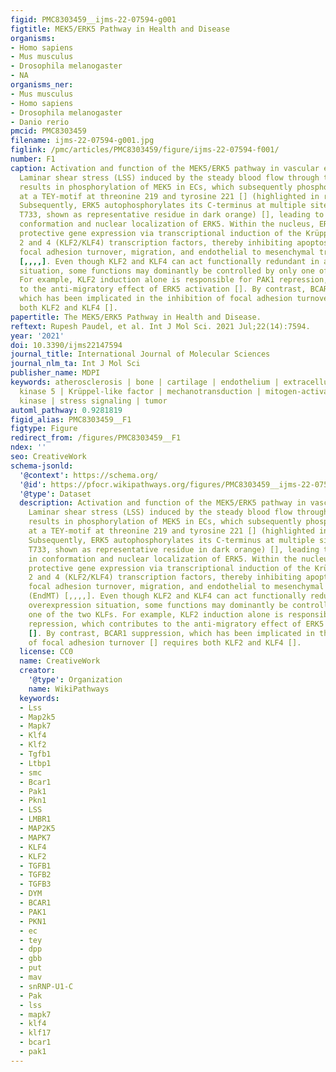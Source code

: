 ```yaml
---
figid: PMC8303459__ijms-22-07594-g001
figtitle: MEK5/ERK5 Pathway in Health and Disease
organisms:
- Homo sapiens
- Mus musculus
- Drosophila melanogaster
- NA
organisms_ner:
- Mus musculus
- Homo sapiens
- Drosophila melanogaster
- Danio rerio
pmcid: PMC8303459
filename: ijms-22-07594-g001.jpg
figlink: /pmc/articles/PMC8303459/figure/ijms-22-07594-f001/
number: F1
caption: Activation and function of the MEK5/ERK5 pathway in vascular endothelium.
  Laminar shear stress (LSS) induced by the steady blood flow through the vasculature
  results in phosphorylation of MEK5 in ECs, which subsequently phosphorylates ERK5
  at a TEY-motif at threonine 219 and tyrosine 221 [] (highlighted in red color).
  Subsequently, ERK5 autophosphorylates its C-terminus at multiple sites (including
  T733, shown as representative residue in dark orange) [], leading to a change in
  conformation and nuclear localization of ERK5. Within the nucleus, ERK5 induces
  protective gene expression via transcriptional induction of the Krüppel-like factor
  2 and 4 (KLF2/KLF4) transcription factors, thereby inhibiting apoptosis, inflammation,
  focal adhesion turnover, migration, and endothelial to mesenchymal transition (EndMT)
  [,,,,]. Even though KLF2 and KLF4 can act functionally redundant in an overexpression
  situation, some functions may dominantly be controlled by only one of the two KLFs.
  For example, KLF2 induction alone is responsible for PAK1 repression, which contributes
  to the anti-migratory effect of ERK5 activation []. By contrast, BCAR1 suppression,
  which has been implicated in the inhibition of focal adhesion turnover [] requires
  both KLF2 and KLF4 [].
papertitle: The MEK5/ERK5 Pathway in Health and Disease.
reftext: Rupesh Paudel, et al. Int J Mol Sci. 2021 Jul;22(14):7594.
year: '2021'
doi: 10.3390/ijms22147594
journal_title: International Journal of Molecular Sciences
journal_nlm_ta: Int J Mol Sci
publisher_name: MDPI
keywords: atherosclerosis | bone | cartilage | endothelium | extracellular-regulated
  kinase 5 | Krüppel-like factor | mechanotransduction | mitogen-activated protein
  kinase | stress signaling | tumor
automl_pathway: 0.9281819
figid_alias: PMC8303459__F1
figtype: Figure
redirect_from: /figures/PMC8303459__F1
ndex: ''
seo: CreativeWork
schema-jsonld:
  '@context': https://schema.org/
  '@id': https://pfocr.wikipathways.org/figures/PMC8303459__ijms-22-07594-g001.html
  '@type': Dataset
  description: Activation and function of the MEK5/ERK5 pathway in vascular endothelium.
    Laminar shear stress (LSS) induced by the steady blood flow through the vasculature
    results in phosphorylation of MEK5 in ECs, which subsequently phosphorylates ERK5
    at a TEY-motif at threonine 219 and tyrosine 221 [] (highlighted in red color).
    Subsequently, ERK5 autophosphorylates its C-terminus at multiple sites (including
    T733, shown as representative residue in dark orange) [], leading to a change
    in conformation and nuclear localization of ERK5. Within the nucleus, ERK5 induces
    protective gene expression via transcriptional induction of the Krüppel-like factor
    2 and 4 (KLF2/KLF4) transcription factors, thereby inhibiting apoptosis, inflammation,
    focal adhesion turnover, migration, and endothelial to mesenchymal transition
    (EndMT) [,,,,]. Even though KLF2 and KLF4 can act functionally redundant in an
    overexpression situation, some functions may dominantly be controlled by only
    one of the two KLFs. For example, KLF2 induction alone is responsible for PAK1
    repression, which contributes to the anti-migratory effect of ERK5 activation
    []. By contrast, BCAR1 suppression, which has been implicated in the inhibition
    of focal adhesion turnover [] requires both KLF2 and KLF4 [].
  license: CC0
  name: CreativeWork
  creator:
    '@type': Organization
    name: WikiPathways
  keywords:
  - Lss
  - Map2k5
  - Mapk7
  - Klf4
  - Klf2
  - Tgfb1
  - Ltbp1
  - smc
  - Bcar1
  - Pak1
  - Pkn1
  - LSS
  - LMBR1
  - MAP2K5
  - MAPK7
  - KLF4
  - KLF2
  - TGFB1
  - TGFB2
  - TGFB3
  - DYM
  - BCAR1
  - PAK1
  - PKN1
  - ec
  - tey
  - dpp
  - gbb
  - put
  - mav
  - snRNP-U1-C
  - Pak
  - lss
  - mapk7
  - klf4
  - klf17
  - bcar1
  - pak1
---
```

